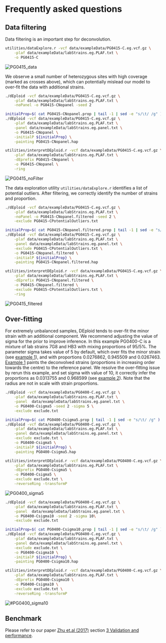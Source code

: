 Frequently asked questions
==========================

Data filtering
--------------
Data filtering is an important step for deconvolution.

```bash
utilities/dataExplore.r -vcf data/exampleData/PG0415-C.eg.vcf.gz \
    -plaf data/exampleData/labStrains.eg.PLAF.txt \
    -o PG0415-C
```

![PG0415_data](_static/PG0415-CaltVsRefAndWSAFvsPLAF.png "PG0415-C data explore")

We observe a small number of heterozygous sites with high coverage (marked as crosses above), which can potentially mislead our model to over-fit the data with additional strains.

```bash
./dEploid -vcf data/exampleData/PG0415-C.eg.vcf.gz \
    -plaf data/exampleData/labStrains.eg.PLAF.txt \
    -noPanel -o PG0415-CNopanel -seed 2

initialProp=$( cat PG0415-CNopanel.prop | tail -1 | sed -e "s/\t/ /g" )
./dEploid -vcf data/exampleData/PG0415-C.eg.vcf.gz \
    -plaf data/exampleData/labStrains.eg.PLAF.txt \
    -panel data/exampleData/labStrains.eg.panel.txt \
    -o PG0415-CNopanel \
    -initialP ${initialProp} \
    -painting PG0415-CNopanel.hap

utilities/interpretDEploid.r -vcf data/exampleData/PG0415-C.eg.vcf.gz \
    -plaf data/exampleData/labStrains.eg.PLAF.txt \
    -dEprefix PG0415-CNopanel \
    -o PG0415-CNopanel \
    -ring

```
![PG0415_noFilter](_static/PG0415-CNopanel.ring.png "PG0415-C deconvolution without filtering")

The data exploration utility `utilities/dataExplore.r` identifies a list of potential outliers. After filtering, we correctly identify the number of strains and proportion.

```bash
./dEploid -vcf data/exampleData/PG0415-C.eg.vcf.gz \
    -plaf data/exampleData/labStrains.eg.PLAF.txt \
    -noPanel -o PG0415-CNopanel.filtered -seed 2 \
    -exclude PG0415-CPotentialOutliers.txt

initialProp=$( cat PG0415-CNopanel.filtered.prop | tail -1 | sed -e "s/\t/ /g" )
./dEploid -vcf data/exampleData/PG0415-C.eg.vcf.gz \
    -plaf data/exampleData/labStrains.eg.PLAF.txt \
    -panel data/exampleData/labStrains.eg.panel.txt \
    -exclude PG0415-CPotentialOutliers.txt \
    -o PG0415-CNopanel.filtered \
    -initialP ${initialProp} \
    -painting PG0415-CNopanel.filtered.hap

utilities/interpretDEploid.r -vcf data/exampleData/PG0415-C.eg.vcf.gz \
    -plaf data/exampleData/labStrains.eg.PLAF.txt \
    -dEprefix PG0415-CNopanel.filtered \
    -o PG0415-CNopanel.filtered \
    -exclude PG0415-CPotentialOutliers.txt \
    -ring
```
![PG0415_filtered](_static/PG0415-CNopanel.filtered.ring.png "PG0415-C deconvolution after filtering")


Over-fitting
------------

For extremely unbalanced samples, DEploid tends to over-fit the minor strain with an additional component. We recommend adjusting the value of sigma for the prior to improve inference. In this example PG0400-C is a mixture of lab strains 7G8 and HB3 with mixing proportions of 95/5%. The parameter sigma takes value of 5 by default, which over fits the minor strain (see [example 1](#PG0400_sigma5)), and with proportions 0.0276862, 0.945509 and 0.0267463. [Example 1](#PG0400_sigma5) paints the deconvolved strains (proportions in increasing order towards the centre) to the reference panel. We resolve the over-fitting issue by rerun this example, and set sigma with value of 10, it correctly infer the proportions as 0.0313755 and 0.968599 (see [example 2](#PG0400_sigma10)). Note that the radius are not in scale with strain proportions.

```bash
./dEploid -vcf data/exampleData/PG0400-C.eg.vcf.gz \
    -plaf data/exampleData/labStrains.eg.PLAF.txt \
    -panel  data/exampleData/labStrains.eg.panel.txt \
    -o PG0400-Csigma5 -seed 2 -sigma 5 \
    -exclude exclude.txt

initialProp=$( cat PG0400-Csigma5.prop | tail -1 | sed -e "s/\t/ /g" )
./dEploid -vcf data/exampleData/PG0400-C.eg.vcf.gz \
    -plaf data/exampleData/labStrains.eg.PLAF.txt \
    -panel data/exampleData/labStrains.eg.panel.txt \
    -exclude exclude.txt \
    -o PG0400-Csigma5 \
    -initialP ${initialProp} \
    -painting PG0400-Csigma5.hap

utilities/interpretDEploid.r -vcf data/exampleData/PG0400-C.eg.vcf.gz \
    -plaf data/exampleData/labStrains.eg.PLAF.txt \
    -dEprefix PG0400-Csigma5 \
    -o PG0400-Csigma5 \
    -exclude exclude.txt \
    -reverseRing -transformP
```
<a name="PG0400_sigma5"></a>
![PG0400_sigma5](_static/PG0400-Csigma5.ring.png "PG0400-C over-fitted")

```bash
./dEploid -vcf data/exampleData/PG0400-C.eg.vcf.gz \
    -plaf data/exampleData/labStrains.eg.PLAF.txt \
    -panel  data/exampleData/labStrains.eg.panel.txt \
    -o PG0400-Csigma10 -seed 2 -sigma 10\
    -exclude exclude.txt

initialProp=$( cat PG0400-Csigma10.prop | tail -1 | sed -e "s/\t/ /g" )
./dEploid -vcf data/exampleData/PG0400-C.eg.vcf.gz \
    -plaf data/exampleData/labStrains.eg.PLAF.txt \
    -panel data/exampleData/labStrains.eg.panel.txt \
    -exclude exclude.txt \
    -o PG0400-Csigma10 \
    -initialP ${initialProp} \
    -painting PG0400-Csigma10.hap

utilities/interpretDEploid.r -vcf data/exampleData/PG0400-C.eg.vcf.gz \
    -plaf data/exampleData/labStrains.eg.PLAF.txt \
    -dEprefix PG0400-Csigma10 \
    -o PG0400-Csigma10 \
    -exclude exclude.txt \
    -reverseRing -transformP
```

<a name="PG0400_sigma10"></a>
![#PG0400_sigma10](_static/PG0400-Csigma10.ring.png "Correct PG0400-C deconvolution")


Benchmark
---------

Please refer to our paper [Zhu et.al (2017)](https://academic.oup.com/bioinformatics/advance-article/doi/10.1093/bioinformatics/btx530/4091117) section [3 Validation and performance](https://academic.oup.com/bioinformatics/advance-article/doi/10.1093/bioinformatics/btx530/4091117#96977811).
